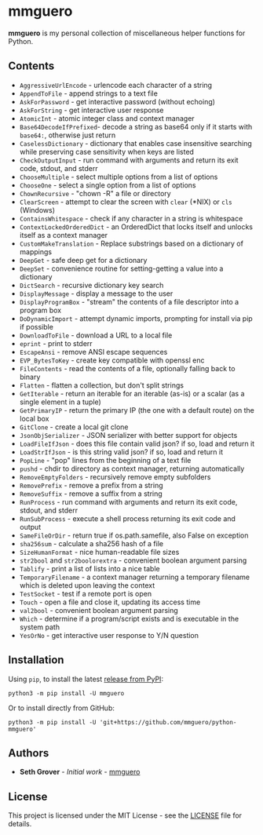 # mmguero

**mmguero** is my personal collection of miscellaneous helper functions for Python.

## Contents

* `AggressiveUrlEncode` - urlencode each character of a string
* `AppendToFile` - append strings to a text file
* `AskForPassword` - get interactive password (without echoing)
* `AskForString` - get interactive user response
* `AtomicInt` - atomic integer class and context manager
* `Base64DecodeIfPrefixed`- decode a string as base64 only if it starts with `base64:`, otherwise just return
* `CaselessDictionary` - dictionary that enables case insensitive searching while preserving case sensitivity when keys are listed
* `CheckOutputInput` - run command with arguments and return its exit code, stdout, and stderr
* `ChooseMultiple` - select multiple options from a list of options
* `ChooseOne` - select a single option from a list of options
* `ChownRecursive` - "chown -R" a file or directory
* `ClearScreen` - attempt to clear the screen with `clear` (\*NIX) or `cls` (Windows)
* `ContainsWhitespace` - check if any character in a string is whitespace
* `ContextLockedOrderedDict` - an OrderedDict that locks itself and unlocks itself as a context manager
* `CustomMakeTranslation` - Replace substrings based on a dictionary of mappings
* `DeepGet` - safe deep get for a dictionary
* `DeepSet` - convenience routine for setting-getting a value into a dictionary
* `DictSearch` - recursive dictionary key search
* `DisplayMessage` - display a message to the user
* `DisplayProgramBox` - "stream" the contents of a file descriptor into a program box
* `DoDynamicImport` - attempt dynamic imports, prompting for install via pip if possible
* `DownloadToFile` - download a URL to a local file
* `eprint` - print to stderr
* `EscapeAnsi` - remove ANSI escape sequences
* `EVP_BytesToKey` - create key compatible with openssl enc
* `FileContents` - read the contents of a file, optionally falling back to binary
* `Flatten` - flatten a collection, but don't split strings
* `GetIterable` - return an iterable for an iterable (as-is) or a scalar (as a single element in a tuple)
* `GetPrimaryIP` - return the primary IP (the one with a default route) on the local box
* `GitClone` - create a local git clone
* `JsonObjSerializer` - JSON serializer with better support for objects
* `LoadFileIfJson` - does this file contain valid json? if so, load and return it
* `LoadStrIfJson` - is this string valid json? if so, load and return it
* `PopLine` - "pop" lines from the beginning of a text file
* `pushd` - chdir to directory as context manager, returning automatically
* `RemoveEmptyFolders` - recursively remove empty subfolders
* `RemovePrefix` - remove a prefix from a string
* `RemoveSuffix` - remove a suffix from a string
* `RunProcess` - run command with arguments and return its exit code, stdout, and stderr
* `RunSubProcess` - execute a shell process returning its exit code and output
* `SameFileOrDir` - return true if os.path.samefile, also False on exception
* `sha256sum` - calculate a sha256 hash of a file
* `SizeHumanFormat` - nice human-readable file sizes
* `str2bool` and `str2boolorextra` - convenient boolean argument parsing
* `Tablify` - print a list of lists into a nice table
* `TemporaryFilename` - a context manager returning a temporary filename which is deleted upon leaving the context
* `TestSocket` - test if a remote port is open
* `Touch` - open a file and close it, updating its access time
* `val2bool` - convenient boolean argument parsing
* `Which` - determine if a program/script exists and is executable in the system path
* `YesOrNo` - get interactive user response to Y/N question

## Installation

Using `pip`, to install the latest [release from PyPI](https://pypi.org/project/mmguero/):

```
python3 -m pip install -U mmguero
```

Or to install directly from GitHub:


```
python3 -m pip install -U 'git+https://github.com/mmguero/python-mmguero'
```

## Authors

* **Seth Grover** - *Initial work* - [mmguero](https://github.com/mmguero)

## License

This project is licensed under the MIT License - see the [LICENSE](LICENSE) file for details.